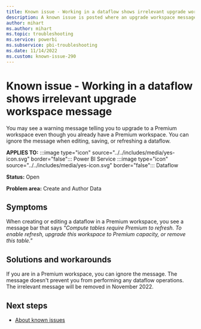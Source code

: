 ```yaml
---
title: Known issue - Working in a dataflow shows irrelevant upgrade workspace message
description: A known issue is posted where an upgrade workspace message appears when you're already in a Premium workspace
author: mihart
ms.author: mihart
ms.topic: troubleshooting  
ms.service: powerbi
ms.subservice: pbi-troubleshooting
ms.date: 11/14/2022
ms.custom: known-issue-290
---
```


# Known issue - Working in a dataflow shows irrelevant upgrade workspace message

You may see a warning message telling you to upgrade to a Premium workspace even though you already have a Premium workspace. You can ignore the message when editing, saving, or refreshing a dataflow.

**APPLIES TO:** :::image type="icon" source="../../includes/media/yes-icon.svg" border="false"::: Power BI Service :::image type="icon" source="../../includes/media/yes-icon.svg" border="false"::: Dataflow

**Status:** Open

**Problem area:** Create and Author Data

## Symptoms

When creating or editing a dataflow in a Premium workspace, you see a message bar that says *"Compute tables require Premium to refresh. To enable refresh, upgrade this workspace to Premium capacity, or remove this table."*

## Solutions and workarounds

If you are in a Premium workspace, you can ignore the message. The message doesn't prevent you from performing any dataflow operations.  The irrelevant message will be removed in November 2022.

## Next steps

- [About known issues](/power-bi/troubleshoot/known-issues/power-bi-known-issues)
